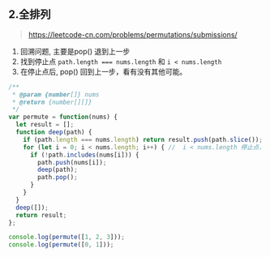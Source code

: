 ## 2.全排列
> https://leetcode-cn.com/problems/permutations/submissions/

1. 回溯问题, 主要是pop() 退到上一步
2. 找到停止点 `path.length === nums.length` 和 `i < nums.length`
3. 在停止点后, pop() 回到上一步，看有没有其他可能。

```js
/**
 * @param {number[]} nums
 * @return {number[][]}
 */
var permute = function(nums) {
  let result = [];
  function deep(path) {
    if (path.length === nums.length) return result.push(path.slice()); // 停止点， 停止后，pop出最后一项，看还有没有别的可能。
    for (let i = 0; i < nums.length; i++) { //  i < nums.length 停止点， 停止后，pop出最后一项，看还有没有别的可能。
      if (!path.includes(nums[i])) {
        path.push(nums[i]);
        deep(path);
        path.pop();
      }
    }
  }
  deep([]);
  return result;
};

console.log(permute([1, 2, 3]));
console.log(permute([0, 1]));
```